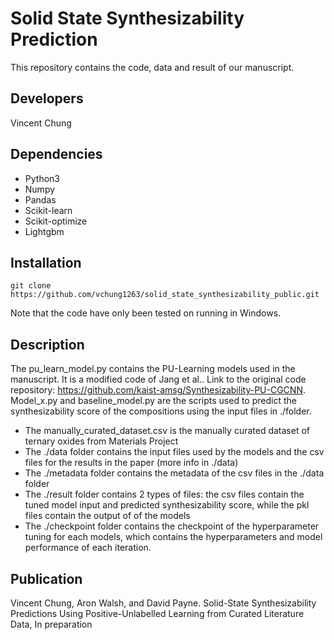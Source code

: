 # Solid State Synthesizability Prediction
This repository contains the code, data and result of our manuscript.

## Developers
Vincent Chung

## Dependencies
- Python3
- Numpy
- Pandas
- Scikit-learn
- Scikit-optimize
- Lightgbm

## Installation
```
git clone https://github.com/vchung1263/solid_state_synthesizability_public.git
```
Note that the code have only been tested on running in Windows.

## Description

The pu_learn_model.py contains the PU-Learning models used in the manuscript. It is a modified code of Jang et al.. Link to the original code repository: https://github.com/kaist-amsg/Synthesizability-PU-CGCNN. Model_x.py and baseline_model.py are the scripts used to predict the synthesizability score of the compositions using the input files in ./folder.

- The manually_curated_dataset.csv is the manually curated dataset of ternary oxides from Materials Project
- The ./data folder contains the input files used by the models and the csv files for the results in the paper (more info in ./data)
- The ./metadata folder contains the metadata of the csv files in the ./data folder
- The ./result folder contains 2 types of files: the csv files contain the tuned model input and predicted synthesizability score, while the pkl files contain the output of of the models
- The ./checkpoint folder contains the checkpoint of the hyperparameter tuning for each models, which contains the hyperparameters and model performance of each iteration.

## Publication
Vincent Chung, Aron Walsh, and David Payne. Solid-State Synthesizability Predictions Using Positive-Unlabelled Learning from Curated Literature Data, In preparation

